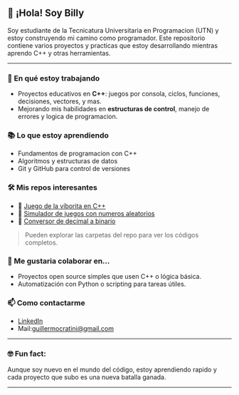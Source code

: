 ## 👋 ¡Hola! Soy Billy

Soy estudiante de la Tecnicatura Universitaria en Programacion (UTN) y estoy construyendo mi camino como programador. Este repositorio contiene varios proyectos y practicas que estoy desarrollando mientras aprendo C++ y otras herramientas.

---

### 🚀 En qué estoy trabajando
- Proyectos educativos en **C++**: juegos por consola, ciclos, funciones, decisiones, vectores, y mas.
- Mejorando mis habilidades en **estructuras de control**, manejo de errores y logica de programacion.

### 📚 Lo que estoy aprendiendo
- Fundamentos de programacion con C++
- Algoritmos y estructuras de datos
- Git y GitHub para control de versiones

### 🛠️ Mis repos interesantes
- 🐍 [Juego de la víborita en C++](#)
- 🎲 [Simulador de juegos con numeros aleatorios](#)
- 🔢 [Conversor de decimal a binario](#)
> Pueden explorar las carpetas del repo para ver los códigos completos.

### 🤝 Me gustaria colaborar en...
- Proyectos open source simples que usen C++ o lógica básica.
- Automatización con Python o scripting para tareas útiles.

### 📫 Como contactarme
- [LinkedIn](https://www.linkedin.com/in/guillermo-caratini-79975120b/) 
- Mail:guillermocratini@gmail.com

---

### 🤓 Fun fact:
Aunque soy nuevo en el mundo del código, estoy aprendiendo rapido y cada proyecto que subo es una nueva batalla ganada.

---
